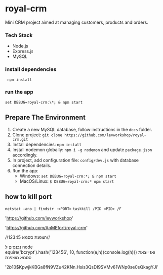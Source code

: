 # royal-crm

Mini CRM project aimed at managing customers, products and orders.

### Tech Stack

- Node.js
- Express.js
- MySQL

### install dependencies

` npm install`

### run the app

`set DEBUG=royal-crm:\*; & npm start`

## Prepare The Environment

1. Create a new MySQL database, follow instructions in the `docs` folder.
2. Clone project: `git clone https://github.com/levworkshop/royal-crm.git`
3. Install dependencies: `npm install`
4. Install nodemon globally: `npm i -g nodemon` and update `package.json` accordingly.
5. In project, add configuration file: `config/dev.js`
   with database connection details.
6. Run the app:
   - Windows: `set DEBUG=royal-crm:*; & npm start`
   - MacOS/Linux: `$ DEBUG=royal-crm:* npm start`

## how to kill port

`netstat -ano | findstr :<PORT>`
`taskkill /PID <PID> /F`

<!-- github-Shay Lev -->

'https://github.com/levworkshop'

<!-- my github -->

'https://github.com/AnMEfort/royal-crm'

//הצפנת ססמא 12345//

נכנסים ל node  
equire('bcrypt').hash('123456', 10, function(e,h){console.log(h)})
ואז יוצאת ססמא מוצפנת

'$2b$10$KpwjkKBGa8fN9VZu42KNn.Hsis3QsDI9SVMv61WNp0se0sQkagYJi'
